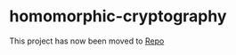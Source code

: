 # homomorphic-cryptography
This project has now been moved to [Repo](https://github.com/pbnormy/Homomorphic-Graph-Cryptography.git)
